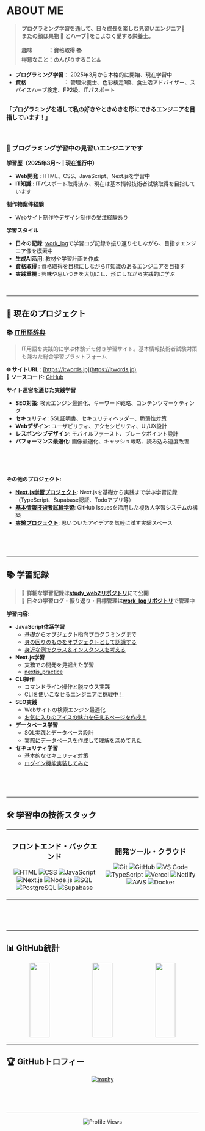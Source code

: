 

# ABOUT ME

> **プログラミング学習を通して、日々成長を楽しむ見習いエンジニア🚀<br>またの顔は果物 🍎 とハーブ🌿をこよなく愛する栄養士。**<br><br>
> **趣味　　　：資格取得 📚 　<br>得意なこと：のんびりすること♨️**

- **プログラミング学習**： 2025年3月から本格的に開始、現在学習中
- **資格**　　　　　　　： 管理栄養士、色彩検定1級、食生活アドバイザー、スパイスハーブ検定、FP2級、ITパスポート


<sub><sub>**「プログラミングを通して私の好きやときめきを形にできるエンジニアを目指しています！」**</sub><sub>
<br><br><br>
---

### 🌱 プログラミング学習中の見習いエンジニアです

**学習歴（2025年3月〜 | 現在進行中）**
- **Web開発**     : HTML、CSS、JavaScript、Next.jsを学習中
- **IT知識**      : ITパスポート取得済み、現在は基本情報技術者試験取得を目指しています

**制作物案件経験**
- Webサイト制作やデザイン制作の受注経験あり

**学習スタイル**
- **日々の記録**: [work_log](https://github.com/rin5uron/work_log)で学習ログ記録や振り返りをしながら、目指すエンジニア像を模索中
- **生成AI活用**: 教材や学習計画を作成
- **資格取得**  : 資格取得を目標にしながらIT知識のあるエンジニアを目指す
- **実践重視**  : 興味や思いつきを大切にし、形にしながら実践的に学ぶ
<br><br><br>
---

## 🌟 現在のプロジェクト

### 📚 [IT用語辞典](https://itwords.jp) 
> IT用語を実践的に学ぶ体験デモ付き学習サイト。基本情報技術者試験対策も兼ねた総合学習プラットフォーム

**🌐 サイトURL**  : [https://itwords.jp](https://itwords.jp)  
**📂 ソースコード**: [GitHub](https://github.com/rin5uron/it-terms-lab)

**サイト運営を通じた実践学習**
- **SEO対策**: 検索エンジン最適化、キーワード戦略、コンテンツマーケティング
- **セキュリティ**: SSL証明書、セキュリティヘッダー、脆弱性対策
- **Webデザイン**: ユーザビリティ、アクセシビリティ、UI/UX設計
- **レスポンシブデザイン**: モバイルファースト、ブレークポイント設計
- **パフォーマンス最適化**: 画像最適化、キャッシュ戦略、読み込み速度改善




<br><br><br>

**その他のプロジェクト**:
- **[Next.js学習プロジェクト](https://github.com/rin5uron/nextjs_practice)**: Next.jsを基礎から実践まで学ぶ学習記録（TypeScript、Supabase認証、Todoアプリ等）
- **[基本情報技術者試験学習](https://github.com/rin5uron/fe-study)**: GitHub Issuesを活用した複数人学習システムの構築
- **[実験プロジェクト](https://github.com/rin5uron/myplayground)**: 思いついたアイデアを気軽に試す実験スペース

<br><br><br>

---

## 📚 学習記録

> 📌 **詳細な学習記録は[study_web2リポジトリ](https://github.com/rin5uron/study_web2)にて公開**  
> 📝 **日々の学習ログ・振り返り・目標管理は[work_logリポジトリ](https://github.com/rin5uron/work_log)で管理中**

**学習内容**:
- **JavaScript体系学習**
    -  基礎からオブジェクト指向プログラミングまで 
    - [身の回りのものをオブジェクトとして認識する](https://20250702osyaberi.vercel.app/)
    - [身近な例でクラス＆インスタンスを考える](https://objectclass30.vercel.app/)
- **Next.js学習**
    - 実務での開発を見据えた学習
    - [nextjs_practice](https://github.com/rin5uron/nextjs_practice)
- **CLI操作**
    - コマンドライン操作と脱マウス実践
    - [CLIを使いこなせるエンジニアに挑戦中！](https://basiccli.vercel.app/)
- **SEO実践**
    - Webサイトの検索エンジン最適化
    - [お気に入りのアイスの魅力を伝えるページを作成！](https://haagen-macadamia-seo.vercel.app/)
- **データベース学習**
    - SQL実践とデータベース設計
    - [実際にデータベースを作成して理解を深めて見た](https://github.com/rin5uron/study_web2/tree/main/practice/db)
- **セキュリティ学習**
    - 基本的なセキュリティ対策
    - [ログイン機能実装してみた](https://nextjs-practice.vercel.app/signin)

<br><br><br>

---

## 🛠️ 学習中の技術スタック

<div align="center">

<table>
<tr>
<td align="center" width="50%">

### フロントエンド・バックエンド
![HTML](https://img.shields.io/badge/HTML-E34F26?style=for-the-badge&logo=html5&logoColor=white)
![CSS](https://img.shields.io/badge/CSS-1572B6?style=for-the-badge&logo=css3&logoColor=white)
![JavaScript](https://img.shields.io/badge/JavaScript-F7DF1E?style=for-the-badge&logo=javascript&logoColor=black)
![Next.js](https://img.shields.io/badge/Next.js-000000?style=for-the-badge&logo=next.js&logoColor=white)
![Node.js](https://img.shields.io/badge/Node.js-339933?style=for-the-badge&logo=nodedotjs&logoColor=white)
![SQL](https://img.shields.io/badge/SQL-4479A1?style=for-the-badge&logo=mysql&logoColor=white)
![PostgreSQL](https://img.shields.io/badge/PostgreSQL-316192?style=for-the-badge&logo=postgresql&logoColor=white)
![Supabase](https://img.shields.io/badge/Supabase-3ECF8E?style=for-the-badge&logo=supabase&logoColor=white)

</td>
<td align="center" width="50%">

### 開発ツール・クラウド
![Git](https://img.shields.io/badge/Git-F05032?style=for-the-badge&logo=git&logoColor=white)
![GitHub](https://img.shields.io/badge/GitHub-100000?style=for-the-badge&logo=github&logoColor=white)
![VS Code](https://img.shields.io/badge/VS_Code-007ACC?style=for-the-badge&logo=visual-studio-code&logoColor=white)
![TypeScript](https://img.shields.io/badge/TypeScript-007ACC?style=for-the-badge&logo=typescript&logoColor=white)
![Vercel](https://img.shields.io/badge/Vercel-000000?style=for-the-badge&logo=vercel&logoColor=white)
![Netlify](https://img.shields.io/badge/Netlify-00C7B7?style=for-the-badge&logo=netlify&logoColor=white)
![AWS](https://img.shields.io/badge/AWS-232F3E?style=for-the-badge&logo=amazon-aws&logoColor=white)
![Docker](https://img.shields.io/badge/Docker-2496ED?style=for-the-badge&logo=docker&logoColor=white)

</td>
</tr>
</table>

</div>

<br><br><br>

---

## 📊 GitHub統計

<div align="center">

<img src="https://github-readme-stats-three-pearl-83.vercel.app/api?username=rin5uron&show_icons=true&theme=onedark&hide_border=true&include_all_commits=true&locale=ja" width="32%" height="195" />
<img src="https://github-readme-streak-stats.herokuapp.com/?user=rin5uron&theme=onedark&hide_border=true&locale=ja" width="32%" height="195" />
<img src="https://github-readme-stats-three-pearl-83.vercel.app/api/top-langs/?username=rin5uron&layout=compact&theme=onedark&hide_border=true&langs_count=8&locale=ja" width="32%" height="195" />



</div>

---

## 🏆 GitHubトロフィー

<div align="center">

[![trophy](https://github-profile-trophy.vercel.app/?username=rin5uron&theme=radical&no-frame=true&column=8&margin-w=10&margin-h=10)](https://github.com/ryo-ma/github-profile-trophy)

</div>

<br><br><br>

---

<div align="center">

![Profile Views](https://komarev.com/ghpvc/?username=rin5uron&color=blueviolet&style=flat-square)


</div>